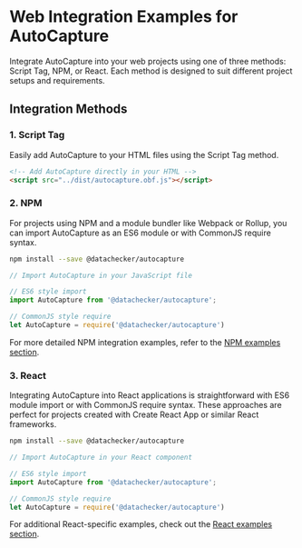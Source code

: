 # Web Integration Examples for AutoCapture

Integrate AutoCapture into your web projects using one of three methods: Script Tag, NPM, or React. Each method is designed to suit different project setups and requirements.

## Integration Methods

### 1. Script Tag

Easily add AutoCapture to your HTML files using the Script Tag method.

```html
<!-- Add AutoCapture directly in your HTML -->
<script src="../dist/autocapture.obf.js"></script>
```

### 2. NPM

For projects using NPM and a module bundler like Webpack or Rollup, you can import AutoCapture as an ES6 module or with CommonJS require syntax.

```bash
npm install --save @datachecker/autocapture
```

```js
// Import AutoCapture in your JavaScript file

// ES6 style import
import AutoCapture from '@datachecker/autocapture';

// CommonJS style require
let AutoCapture = require('@datachecker/autocapture')
```

For more detailed NPM integration examples, refer to the [NPM examples section](npm/npm.md).

### 3. React

Integrating AutoCapture into React applications is straightforward with ES6 module import or with CommonJS require syntax. These approaches are perfect for projects created with Create React App or similar React frameworks.

```bash
npm install --save @datachecker/autocapture
```

```js
// Import AutoCapture in your React component

// ES6 style import
import AutoCapture from '@datachecker/autocapture';

// CommonJS style require
let AutoCapture = require('@datachecker/autocapture')
```

For additional React-specific examples, check out the [React examples section](react/react.md).
